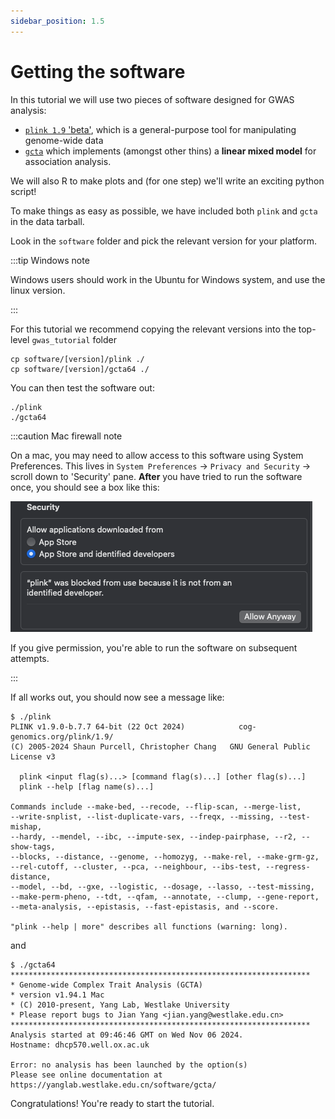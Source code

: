 ```yaml
---
sidebar_position: 1.5
---
```


# Getting the software

In this tutorial we will use two pieces of software designed for GWAS analysis:

* [`plink 1.9` 'beta'](https://www.cog-genomics.org/plink/), which is a general-purpose tool for manipulating genome-wide data
* [`gcta`](https://yanglab.westlake.edu.cn/software/gcta/) which implements (amongst other thins) a **linear mixed model** for association analysis.

We will also R to make plots and (for one step) we'll write an exciting python script!

To make things as easy as possible, we have included both `plink` and `gcta` in the data tarball.

Look in the `software` folder and pick the relevant version for your platform.  

:::tip Windows note

Windows users should work in the Ubuntu for Windows system, and use the linux version.

:::

For this tutorial we recommend copying the relevant versions into the top-level `gwas_tutorial` folder
```
cp software/[version]/plink ./
cp software/[version]/gcta64 ./
```

You can then test the software out:
```
./plink
./gcta64
```

:::caution Mac firewall note

On a mac, you may need to allow access to this software using System Preferences. This lives in `System Preferences` ->
`Privacy and Security` -> scroll down to 'Security' pane.  **After** you have tried to run the software once, you should
see a box like this:

![img](images/mac_security.png)

If you give permission, you're able to run the software on subsequent attempts.

:::


If all works out, you should now see a message like:

```
$ ./plink
PLINK v1.9.0-b.7.7 64-bit (22 Oct 2024)            cog-genomics.org/plink/1.9/
(C) 2005-2024 Shaun Purcell, Christopher Chang   GNU General Public License v3

  plink <input flag(s)...> [command flag(s)...] [other flag(s)...]
  plink --help [flag name(s)...]

Commands include --make-bed, --recode, --flip-scan, --merge-list,
--write-snplist, --list-duplicate-vars, --freqx, --missing, --test-mishap,
--hardy, --mendel, --ibc, --impute-sex, --indep-pairphase, --r2, --show-tags,
--blocks, --distance, --genome, --homozyg, --make-rel, --make-grm-gz,
--rel-cutoff, --cluster, --pca, --neighbour, --ibs-test, --regress-distance,
--model, --bd, --gxe, --logistic, --dosage, --lasso, --test-missing,
--make-perm-pheno, --tdt, --qfam, --annotate, --clump, --gene-report,
--meta-analysis, --epistasis, --fast-epistasis, and --score.

"plink --help | more" describes all functions (warning: long).
```

and

```
$ ./gcta64
*******************************************************************
* Genome-wide Complex Trait Analysis (GCTA)
* version v1.94.1 Mac
* (C) 2010-present, Yang Lab, Westlake University
* Please report bugs to Jian Yang <jian.yang@westlake.edu.cn>
*******************************************************************
Analysis started at 09:46:46 GMT on Wed Nov 06 2024.
Hostname: dhcp570.well.ox.ac.uk

Error: no analysis has been launched by the option(s)
Please see online documentation at https://yanglab.westlake.edu.cn/software/gcta/

```

Congratulations!  You're ready to start the tutorial.


